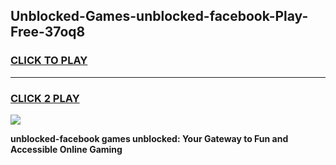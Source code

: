 
## Unblocked-Games-unblocked-facebook-Play-Free-37oq8
<h3>
<a href="https://premium76.site?title=unblocked-facebook&ref=21A">CLICK TO PLAY</a></h3>
<hr>

<h3>
<a href="https://premium76.site?title=unblocked-facebook&ref=21A">CLICK 2 PLAY</a>
  
</h3>

<a href="https://premium76.site?title=unblocked-facebook&ref=21A"><img src="https://clearcache.store/games.png"></a>


**unblocked-facebook games unblocked: Your Gateway to Fun and Accessible Online Gaming**
